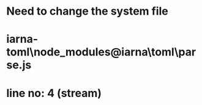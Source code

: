 # Need to change the system file

# iarna-toml\node_modules\@iarna\toml\parse.js

# line no: 4 (stream)
